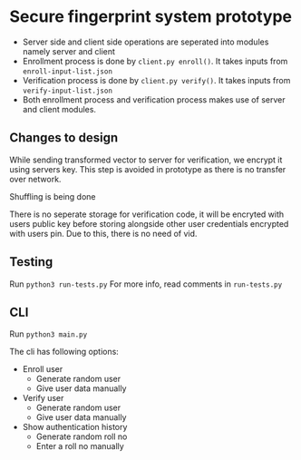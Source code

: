 # Secure fingerprint system prototype

- Server side and client side operations are seperated into modules namely server and client
- Enrollment process is done by `client.py enroll()`. It takes inputs from `enroll-input-list.json`
- Verification process is done by `client.py verify()`. It takes inputs from `verify-input-list.json`
- Both enrollment process and verification process makes use of server and client modules.

## Changes to design

While sending transformed vector to server for verification, we encrypt it using servers key.
This step is avoided in prototype as there is no transfer over network.

Shuffling is being done

There is no seperate storage for verification code, it will be encryted with users public key before storing alongside other
user credentials encrypted with users pin. Due to this, there is no need of vid.

## Testing

Run `python3 run-tests.py`
For more info, read comments in `run-tests.py`

## CLI

Run `python3 main.py`

The cli has following options:
- Enroll user
    * Generate random user
    * Give user data manually
- Verify user
    * Generate random user
    * Give user data manually
- Show authentication history
    * Generate random roll no
    * Enter a roll no manually

